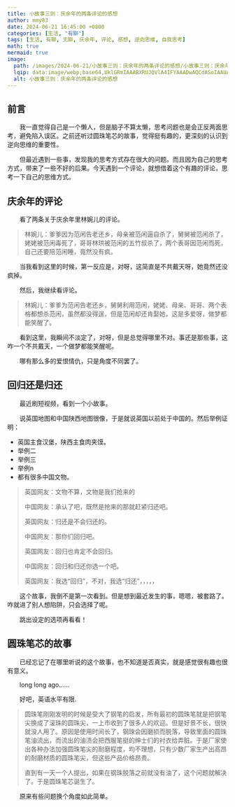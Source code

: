 ```yaml
---
title: 小故事三则：庆余年的两条评论的感想
author: mmy83
date: 2024-06-21 16:45:00 +0800
categories: [生活, "有聊"]
tags: [生活, 有聊, 无聊, 庆余年, 评论, 感想, 逆向思维, 自我思考]
math: true
mermaid: true
image:
  path: /images/2024-06-21/小故事三则：庆余年的两条评论的感想/小故事三则：庆余年的两条评论的感想-00.png
  lqip: data:image/webp;base64,UklGRmIAAABXRUJQVlA4IFYAAADwAQCdASoIAAUAAUAmJbACdLoAArpuTTgA4n/8iawRvmH1i/YnFc5fklmxf/q5ng3dcZoRaLfntxX2YSu339v/D4foatVb33wnS7FthNtJkX4sxAAAAA==
  alt: 小故事三则：庆余年的两条评论的感想
---
```


## 前言

&emsp;&emsp;我一直觉得自己是一个懒人，但是脑子不算太懒，思考问题也是会正反两面思考，避免陷入误区。之前还听过圆珠笔芯的故事，觉得挺有趣的，更深刻的认识到逆向思维的重要性。

&emsp;&emsp;但最近遇到一些事，发现我的思考方式存在很大的问题。而且因为自己的思考方式，带来了一些不好的后果。今天遇到一个评论，就想借着这个有趣的评论，思考一下自己的思维方式。

## 庆余年的评论

&emsp;&emsp;看了两条关于庆余年里林婉儿的评论。

> 林婉儿：爹爹因为范闲告老还乡，母亲被范闲逼自杀了，舅舅被范闲杀了，姥姥被范闲毒死了，哥哥林珙被范闲的五竹叔杀了，两个表哥因范闲而死，自己还要陪范闲睡，竟然没有疯。

&emsp;&emsp;当我看到这里的时候，第一反应是，对呀，这简直是不共戴天呀，她竟然还没疯掉。

&emsp;&emsp;然后，我继续看评论。

> 林婉儿：爹爹为范闲告老还乡，舅舅利用范闲，姥姥、母亲、哥哥、两个表格都想杀范闲，虽然都没得逞，但是范闲却还肯娶她，这是多爱呀，做梦都能笑醒了。

&emsp;&emsp;看到这里，我瞬间不淡定了，对呀，但是总觉得哪里不对。事还是那些事，这咋一个不共戴天，一个做梦都能笑醒呢。

&emsp;&emsp;哪有那么多的爱恨情仇，只是角度不同罢了。

## 回归还是归还

&emsp;&emsp;最近刷短视频，看到一个小故事。

&emsp;&emsp;说英国地图和中国陕西地图很像，于是就说英国以前处于中国的。然后举例证明：

- 英国主食汉堡，陕西主食肉夹馍。
- 举例二
- 举例三
- 举例n
- 都有很多中国文物。

> 英国网友：文物不算，文物是我们抢来的
>
> 中国网友：承认了吧，既然是抢来的那就赶紧归还吧。
>
> 英国网友：归还是不会归还的。
>
> 中国网友：那你们回归吧。
>
> 英国网友：回归也肯定不会回归。
>
> 中国网友：回归和归还你选一个吧。
>
> 英国网友：我选“回归”，不对，我选“归还”，，，，，

&emsp;&emsp;这个故事，我倒不是第一次看到。但是想到最近发生的事，嗯嗯，被套路了。咋就进了别人想陷阱，只会选择了呢。

&emsp;&emsp;跳出设定的选项再看看！

## 圆珠笔芯的故事

&emsp;&emsp;已经忘记了在哪里听说的这个故事，也不知道是否真实，就是感觉很有趣也很有意义。

&emsp;&emsp;long long ago......

&emsp;&emsp;好吧，英语水平有限.

> 圆珠笔刚刚发明的时候是受大了钢笔的启发，所有最初的圆珠笔就是把钢笔尖换成了滚珠的圆珠尖，一上市收到了很多人的欢迎。但是好景不长，很快就没人用了。原因是使用时间长了，钢珠会因磨损而脱落，导致里面的圆珠笔油流出，而流出的油渍会把西服笔挺的绅士们的衬衣给弄脏。于是厂家使出各种办法加强圆珠笔尖的耐磨程度，均不理想，只有少数厂家生产出高昂的耐磨材质的圆珠笔尖，但这些产品价格昂贵。
>
> 直到有一天一个人提出，如果在钢珠脱落之前就没有油了，这个问题就解决了。于是圆珠笔芯诞生了。

&emsp;&emsp;原来有些问题换个角度如此简单。
